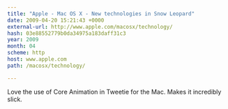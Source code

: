 ```yaml
---
title: "Apple - Mac OS X - New technologies in Snow Leopard"
date: 2009-04-20 15:21:43 +0000
external-url: http://www.apple.com/macosx/technology/
hash: 03e88552779b0da34975a183daff31c3
year: 2009
month: 04
scheme: http
host: www.apple.com
path: /macosx/technology/

---
```


Love the use of Core Animation in Tweetie for the Mac. Makes it incredibly slick. 
